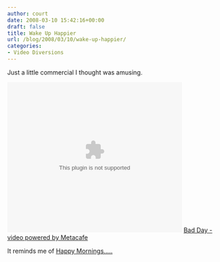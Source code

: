 ```yaml
---
author: court
date: 2008-03-10 15:42:16+00:00
draft: false
title: Wake Up Happier
url: /blog/2008/03/10/wake-up-happier/
categories:
- Video Diversions
---
```


Just a little commercial I thought was amusing.

<embed width="400" src="http://www.metacafe.com/fplayer/29141/bad_day.swf" wmode="transparent" pluginspage="http://www.macromedia.com/go/getflashplayer" height="345"></embed>
[Bad Day - video powered by Metacafe](http://www.metacafe.com/watch/29141/bad_day/)

It reminds me of [Happy Mornings.....](http://www.vallentyne.com/blog/2006/06/20/truth-in-advertising/)
